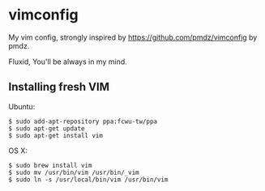 vimconfig
=========

My vim config, strongly inspired by https://github.com/pmdz/vimconfig by pmdz.

Fluxid, You'll be always in my mind.


## Installing fresh VIM

Ubuntu:

```
$ sudo add-apt-repository ppa:fcwu-tw/ppa
$ sudo apt-get update
$ sudo apt-get install vim
```

OS X:

```
$ sudo brew install vim
$ sudo mv /usr/bin/vim /usr/bin/_vim
$ sudo ln -s /usr/local/bin/vim /usr/bin/vim
```

